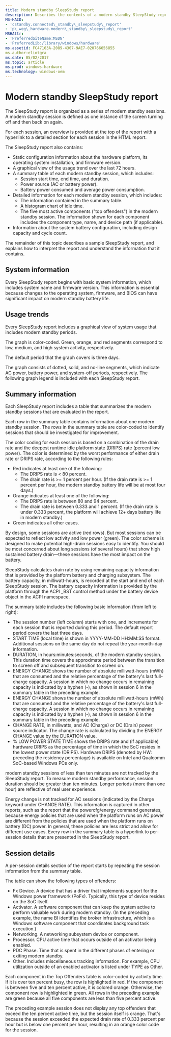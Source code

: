 ```yaml
---
title: Modern standby SleepStudy report
description: Describes the contents of a modern standby SleepStudy report.
MS-HAID:
- 'cstandby.connected\_standby\_sleepstudy\_report'
- 'p\_weg\_hardware.modern\_standby\_sleepstudy\_report'
MSHAttr:
- 'PreferredSiteName:MSDN'
- 'PreferredLib:/library/windows/hardware'
ms.assetid: FC47163A-2089-4307-9AE7-020766656855
ms.author:eliotgra
ms.date: 05/02/2017
ms.topic: article
ms.prod: windows-hardware
ms.technology: windows-oem
---
```


# Modern standby SleepStudy report


The SleepStudy report is organized as a series of modern standby sessions. A modern standby session is defined as one instance of the screen turning off and then back on again.

For each session, an overview is provided at the top of the report with a hyperlink to a detailed section for each session in the HTML report.

The SleepStudy report also contains:

-   Static configuration information about the hardware platform, its operating system installation, and firmware version.
-   A graphical view of the usage trend over the last 72 hours.
-   A summary table of each modern standby session, which includes:
    -   Session start time, end time, and duration.
    -   Power source (AC or battery power).
    -   Battery power consumed and average power consumption.
-   Detailed information for each modern standby session, which includes:
    -   The information contained in the summary table.
    -   A histogram chart of idle time.
    -   The five most active components ("top offenders") in the modern standby session. The information shown for each component includes the component type, name, and device path (if applicable).
-   Information about the system battery configuration, including design capacity and cycle count.

The remainder of this topic describes a sample SleepStudy report, and explains how to interpret the report and understand the information that it contains.

## System information


Every SleepStudy report begins with basic system information, which includes system name and firmware version. This information is essential because changes to the operating system, firmware, and BIOS can have significant impact on modern standby battery life.

## Usage trends


Every SleepStudy report includes a graphical view of system usage that includes modern standby periods.

The graph is color-coded. Green, orange, and red segments correspond to low, medium, and high system activity, respectively.

The default period that the graph covers is three days.

The graph consists of dotted, solid, and no-line segments, which indicate AC power, battery power, and system-off periods, respectively. The following graph legend is included with each SleepStudy report.

## Summary information


Each SleepStudy report includes a table that summarizes the modern standby sessions that are evaluated in the report.

Each row in the summary table contains information about one modern standby session. The rows in the summary table are color-coded to identify sessions that should be investigated for improvement.

The color coding for each session is based on a combination of the drain rate and the deepest runtime idle platform state (DRIPS) rate (percent low power). The color is determined by the worst performance of either drain rate or DRIPS rate, according to the following rules:

-   Red indicates at least one of the following:
    -   The DRIPS rate is &lt; 80 percent.
    -   The drain rate is &gt;= 1 percent per hour. (If the drain rate is &gt;= 1 percent per hour, the modern standby battery life will be at most four days.)
-   Orange indicates at least one of the following:
    -   The DRIPS rate is between 80 and 94 percent.
    -   The drain rate is between 0.333 and 1 percent. (If the drain rate is under 0.333 percent, the platform will achieve 12+ days battery life in modern standby.)
-   Green indicates all other cases.

By design, some sessions are active (red rows). But most sessions can be expected to reflect low activity and low power (green). The color scheme is designed to make potential high-drain sessions easy to identify. You should be most concerned about long sessions (of several hours) that show high sustained battery drain—these sessions have the most impact on the battery.

SleepStudy calculates drain rate by using remaining capacity information that is provided by the platform battery and charging subsystem. The battery capacity, in milliwatt-hours, is recorded at the start and end of each SleepStudy session. The battery capacity information is provided by the platform through the ACPI \_BST control method under the battery device object in the ACPI namespace.

The summary table includes the following basic information (from left to right):

-   The session number (left column) starts with one, and increments for each session that is reported during this period. The default report period covers the last three days.
-   START TIME (local time) is shown in YYYY-MM-DD HH:MM:SS format. Additional sessions on the same day do not repeat the year-month-day information.
-   DURATION, in hours:minutes:seconds, of the modern standby session. This duration time covers the approximate period between the transition to screen off and subsequent transition to screen on.
-   ENERGY CHANGE shows the number of absolute milliwatt-hours (mWh) that are consumed and the relative percentage of the battery's last full-charge capacity. A session in which no change occurs in remaining capacity is indicated by a hyphen (-), as shown in session 6 in the summary table in the preceding example.
-   ENERGY CHANGE shows the number of absolute milliwatt-hours (mWh) that are consumed and the relative percentage of the battery's last full-charge capacity. A session in which no change occurs in remaining capacity is indicated by a hyphen (-), as shown in session 6 in the summary table in the preceding example.
-   CHANGE RATE, in milliwatts, and AC (Charge) or DC (Drain) power source indicator. The change rate is calculated by dividing the ENERGY CHANGE value by the DURATION value.
-   % LOW POWER STATE TIME shows the DRIPS rate and (if applicable) hardware DRIPS as the percentage of time in which the SoC resides in the lowest power state (DRIPS). Hardware DRIPS (denoted by HW: preceding the residency percentage) is available on Intel and Qualcomm SoC-based Windows PCs only.

modern standby sessions of less than ten minutes are not tracked by the SleepStudy report. To measure modern standby performance, session duration should be greater than ten minutes. Longer periods (more than one hour) are reflective of real user experience.

Energy change is not tracked for AC sessions (indicated by the Charge keyword under CHANGE RATE). This information is captured in other reports, such as the report that the powercfg/energy command generates, because energy policies that are used when the platform runs on AC power are different from the policies that are used when the platform runs on battery (DC) power. In general, these policies are less strict and allow for different use cases. Every row in the summary table is a hyperlink to per-session details that are presented in the SleepStudy report.

## Session details


A per-session details section of the report starts by repeating the session information from the summary table.

The table can show the following types of offenders:

-   Fx Device. A device that has a driver that implements support for the Windows power framework (PoFx). Typically, this type of device resides on the SoC itself.
-   Activator. A software component that can keep the system active to perform valuable work during modern standby. (In the preceding example, the name BI identifies the broker infrastructure, which is a Windows software component that coordinates background task execution.)
-   Networking. A networking subsystem device or component.
-   Processor. CPU active time that occurs outside of an activator being enabled.
-   PDC Phase. Time that is spent in the different phases of entering or exiting modern standby.
-   Other. Includes miscellaneous tracking information. For example, CPU utilization outside of an enabled activator is listed under TYPE as Other.

Each component in the Top Offenders table is color-coded by activity time. If it is over ten percent busy, the row is highlighted in red. If the component is between five and ten percent active, it is colored orange. Otherwise, the component row is highlighted in green. All rows in the preceding example are green because all five components are less than five percent active.

The preceding example session does not display any top offenders that exceed the ten percent active time, but the session itself is orange. That's because the session exceeded the expected drain rate of 0.333 percent per hour but is below one percent per hour, resulting in an orange color code for the session.

 

 






